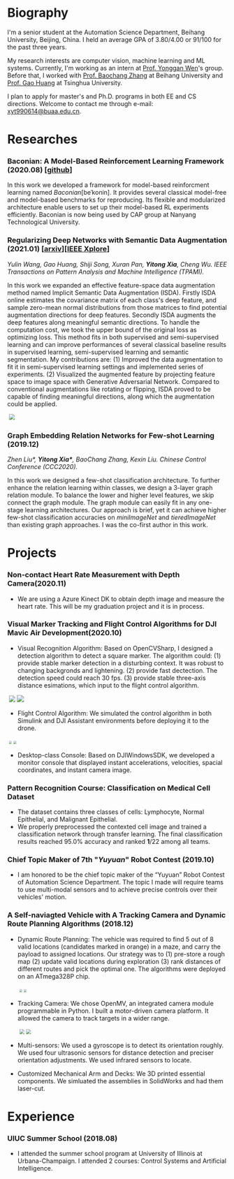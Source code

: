 # Biography
<p>
I'm a senior student at the Automation Science Department, Beihang University, Beijing, China. I held an average GPA of 3.80/4.00 or 91/100 for the past three years.
</p>  
<p>
My research interests are computer vision, machine learning and ML systems. Currently, I'm working as an intern at <a href="https://www.ntu.edu.sg/home/ygwen/">Prof. Yonggan Wen</a>'s group. Before that, I worked with <a href="https://scholar.google.co.jp/citations?user=WH0J_34AAAAJ&hl=en&oi=ao">Prof. Baochang Zhang</a> at Beihang University and <a href="http://www.gaohuang.net/">Prof. Gao Huang</a> at Tsinghua University.
</p>
<p>       
I plan to apply for master's and Ph.D. programs in both EE and CS directions. Welcome to contact me through e-mail: <a href="xyt990614@buaa.edu.cn">xyt990614@buaa.edu.cn</a>.
</p>


# Researches
### Baconian: A Model-Based Reinforcement Learning Framework (2020.08) [<a href="https://github.com/cap-ntu/baconian-project">github</a>]
In this work we developed a framework for model-based reinforcment learning named *Baconian*[beˈkonin]. It provides several classical model-free and model-based benchmarks for reproducing. Its flexible and modularized architecture enable users to set up their model-based RL experiments efficiently. Baconian is now being used by CAP group at Nanyang Technological University.

### Regularizing Deep Networks with Semantic Data Augmentation (2021.01) [<a href="https://arxiv.org/abs/2007.10538">arxiv</a>][<a href="https://ieeexplore.ieee.org/document/9332260">IEEE Xplore</a>]
*Yulin Wang, Gao Huang, Shiji Song, Xuran Pan, **Yitong Xia**, Cheng Wu. IEEE Transactions on Pattern Analysis and Machine Intelligence (TPAMI).*

In this work we expanded an effective feature-space data augmentation method named Implicit Semantic Data Augmentation (ISDA). Firstly ISDA online estimates the covariance matrix of each class's deep feature, and sample zero-mean normal distributions from those matrices to find potential augmentation directions for deep features. Secondly ISDA augments the deep features along meaningful semantic directions. To handle the computation cost, we took the upper bound of the original loss as optimizing loss. This method fits in both supervised and semi-supervised learning and can improve performances of several classical baseline results in supervised learning, semi-supervised learning and semantic segmentation. My contributions are: (1) Improved the data augmentation to fit it in semi-supervised learning settings and implemented series of experiments. (2) Visualized the augmented feature by projecting feature space to image space with Generative Adversarial Network. Compared to conventional augmentations like rotating or flipping, ISDA proved to be capable of finding meaningful directions, along which the augmentation could be applied.

​                              <img src="isda_visualization.jpg" style="zoom:80%;">

### Graph Embedding Relation Networks for Few-shot Learning (2019.12)
*Zhen Liu\*, **Yitong Xia\***, BaoChang Zhang, Kexin Liu. Chinese Control Conference (CCC2020).*

In this work we designed a few-shot classification architecture. To further enhance the relation learning within classes, we design a 3-layer graph relation module. To balance the lower and higher level features, we skip connect the graph module. The graph module can easily fit in any one-stage learning architectures. Our approach is brief, yet it can achieve higher few-shot classification accuracies on _miniImageNet_ and _tieredImageNet_ than existing graph approaches. I was the co-first author in this work.


# Projects
### Non-contact Heart Rate Measurement with Depth Camera(2020.11)
- We are using a Azure Kinect DK to obtain depth image and measure the heart rate. This will be my graduation project and it is in process.

### Visual Marker Tracking and Flight Control Algorithms for DJI Mavic Air Development(2020.10)
- Visual Recognition Algorithm: Based on OpenCVSharp, I designed a detection algorithm to detect a square marker. The algorithm could: (1) provide stable marker detection in a disturbing context. It was robust to changing backgronds and lightening. (2) provide fast dectection. The detection speed could reach 30 fps. (3) provide stable three-axis distance esimations, which input to the flight control algorithm.

​                              <img src="marker_recognition.png" style="zoom:90%;">       <img src="drone_tracking.gif" style="zoom:100%;" />

- Flight Control Algorithm: We simulated the control algorithm in both Simulink and DJI Assistant environments before deploying it to the drone.

​                              <img src="drone_simulation.png" style="zoom:40%;">         <img src="simulink_simulation.png" style="zoom:40%;">
- Desktop-class Console: Based on DJIWindowsSDK, we developed a monitor console that displayed instant accelerations, velocities, spacial coordinates, and instant camera image.

### Pattern Recognition Course: Classification on Medical Cell Dataset
- The dataset contains three classes of cells: Lymphocyte, Normal Epithelial, and Malignant Epithelial.
- We properly preprocessed the contexted cell image and trained a classification network through transfer learning. The final classification results reached 95.0% accuracy and ranked **1**/22 among all teams.

### Chief Topic Maker of 7th "_Yuyuan_" Robot Contest  (2019.10)

- I am honored to be the chief topic maker of the “Yuyuan” Robot Contest of Automation Science Department. The topic I made will require teams to use multi-modal sensors and to achieve precise controls over their vehicles' motion.

### A Self-naviagted Vehicle with A Tracking Camera and Dynamic Route Planning Algorithms (2018.12)

- Dynamic Route Planning: The vehicle was required to find 5 out of 8 valid locations (candidates marked in orange) in a maze, and carry the payload to assigned locations. Our strategy was to (1) pre-store a rough map (2) update valid locations during exploration (3) rank distances of different routes and pick the optimal one. The algorithms were deployed on an ATmega328P chip.

    ​					          <img src="sideview.jpg" style="zoom:40%;" />     <img src="maze.jpg" style="zoom:40%;" />


- Tracking Camera: We chose OpenMV, an integrated camera module programmable in Python. I built a motor-driven camera platform. It allowed the camera to track targets in a wider range. 

    ​                                    <img src="tracking 00_00_04-00_00_11.gif" style="zoom:70%;" />     <img src="tracking detail 00_00_00-00_00_06.gif" style="zoom:70%;" />

- Multi-sensors: We used a gyroscope is to detect its orientation roughly. We used four ultrasonic sensors for distance detection and preciser orientation adjustments. We used infrared sensors to locate.

- Customized Mechanical Arm and Decks: We 3D printed essential components. We simluated the assemblies in SolidWorks and had them laser-cut.


# Experience
### UIUC Summer School (2018.08)

- I attended the summer school program at University of Illinois at Urbana-Champaign. I attended 2 courses: Control Systems and Artificial Intelligence.

